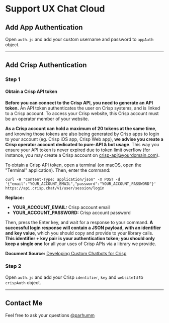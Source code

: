 # Support UX Chat Cloud


## Add App Authentication
Open ```auth.js``` and add your custom username and password to ```appAuth``` object.

-----

## Add Crisp Authentication

### Step 1
#### Obtain a Crisp API token
**Before you can connect to the Crisp API, you need to generate an API token.** An API token authenticates the user on Crisp systems, and is linked to a Crisp account. To access your Crisp website, this Crisp account must be an operator member of your website.

**As a Crisp account can hold a maximum of 20 tokens at the same time**, and knowing those tokens are also being generated by Crisp apps to login to your account (eg. Crisp iOS app, Crisp Web app), **we advise you create a Crisp operator account dedicated to pure-API & bot usage**. This way you ensure your API token is never expired due to token limit overflow (for instance, you may create a Crisp account on crisp-api@yourdomain.com).

To obtain a Crisp API token, open a terminal (on macOS, open the "Terminal" application). Then, enter the command:

```
curl -H "Content-Type: application/json" -X POST -d '{"email":"YOUR_ACCOUNT_EMAIL","password":"YOUR_ACCOUNT_PASSWORD"}' https://api.crisp.chat/v1/user/session/login
```
**Replace:**
- **YOUR_ACCOUNT_EMAIL:** Crisp account email
- **YOUR_ACCOUNT_PASSWORD:** Crisp account password

Then, press the Enter key, and wait for a response to your command. **A successful login response will contain a JSON payload, with an identifier and key value**, which you should copy and provide to your library calls. **This identifier + key pair is your authentication token; you should only keep a single one** for all your uses of Crisp APIs via a library we provide.

**Document Source:** [Developing Custom Chatbots for Crisp](https://crisp.chat/blog/developing-custom-chatbots-for-crisp/)


### Step 2
Open ```auth.js``` and add your Crisp ```identifier```, ```key``` and ```websiteId``` to ```crispAuth``` object.

-----

## Contact Me
Feel free to ask your questions [@parhumm](https://twitter.com/parhumm) 